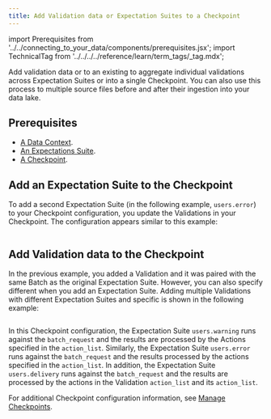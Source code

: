 ```yaml
---
title: Add Validation data or Expectation Suites to a Checkpoint
---
```


import Prerequisites from '../../connecting_to_your_data/components/prerequisites.jsx';
import TechnicalTag from '../../../../reference/learn/term_tags/_tag.mdx';

Add validation data or <TechnicalTag tag="expectation_suite" text="Expectation Suites" /> to an existing <TechnicalTag tag="checkpoint" text="Checkpoint" /> to aggregate individual validations across Expectation Suites or <TechnicalTag tag="datasource" text="Data Sources" /> into a single Checkpoint. You can also use this process to <TechnicalTag tag="validation" text="Validate" /> multiple source files before and after their ingestion into your data lake.

## Prerequisites

<Prerequisites>

- [A Data Context](/oss/guides/setup/configuring_data_contexts/instantiating_data_contexts/instantiate_data_context.md).
- [An Expectations Suite](/oss/guides/expectations/how_to_create_and_edit_expectations_with_instant_feedback_from_a_sample_batch_of_data.md).
- [A Checkpoint](./how_to_create_a_new_checkpoint.md).

</Prerequisites>

## Add an Expectation Suite to the Checkpoint

To add a second Expectation Suite (in the following example, `users.error`) to your Checkpoint configuration, you update the Validations in your Checkpoint.  The configuration appears similar to this example:

```python name="version-0.18 docs/docusaurus/docs/oss/guides/validation/checkpoints/how_to_add_validations_data_or_suites_to_a_checkpoint.py add_expectation_suite"
```

## Add Validation data to the Checkpoint

In the previous example, you added a Validation and it was paired with the same Batch as the original Expectation Suite.  However, you can also specify different <TechnicalTag tag="batch_request" text="Batch Requests" /> when you add an Expectation Suite.  Adding multiple Validations with different Expectation Suites and specific <TechnicalTag tag="action" text="Actions" /> is shown in the following example:

```python name="version-0.18 docs/docusaurus/docs/oss/guides/validation/checkpoints/how_to_add_validations_data_or_suites_to_a_checkpoint.py add_validation"
```

In this Checkpoint configuration, the Expectation Suite `users.warning` runs against the `batch_request` and the results are processed by the Actions specified in the `action_list`. Similarly, the Expectation Suite `users.error` runs against the `batch_request` and the results processed by the actions specified in the `action_list`. In addition, the Expectation Suite `users.delivery` runs against the `batch_request` and the results are processed by the actions in the Validation `action_list` and its `action_list`.

For additional Checkpoint configuration information, see [Manage Checkpoints](./checkpoint_lp.md).
